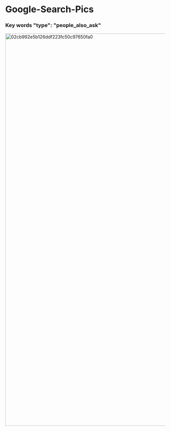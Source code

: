 # Google-Search-Pics

### Key words "type": "people_also_ask"
<img width="1404" height="1234" alt="02cb992e5b126ddf223fc50c97650fa0" src="https://github.com/user-attachments/assets/e46d11ee-2250-4036-bb0b-d2d56451c44b" />

